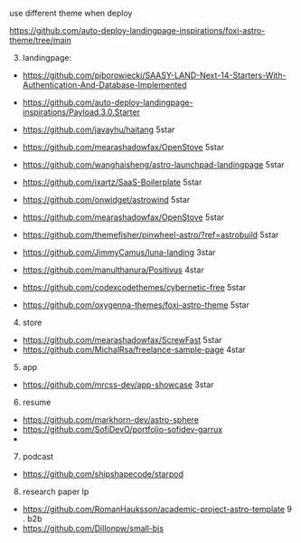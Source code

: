 use different theme when deploy

https://github.com/auto-deploy-landingpage-inspirations/foxi-astro-theme/tree/main


3. landingpage:

* https://github.com/pjborowiecki/SAASY-LAND-Next-14-Starters-With-Authentication-And-Database-Implemented

* https://github.com/auto-deploy-landingpage-inspirations/Payload.3.0.Starter
* https://github.com/javayhu/haitang 5star
* https://github.com/mearashadowfax/OpenStove 5star
*  https://github.com/wanghaisheng/astro-launchpad-landingpage  5star
* https://github.com/ixartz/SaaS-Boilerplate 5star
* https://github.com/onwidget/astrowind 5star
* https://github.com/mearashadowfax/OpenStove  5star
* https://github.com/themefisher/pinwheel-astro/?ref=astrobuild    5star
* https://github.com/JimmyCamus/luna-landing  3star
* https://github.com/manulthanura/Positivus 4star
* https://github.com/codexcodethemes/cybernetic-free 5star
* https://github.com/oxygenna-themes/foxi-astro-theme 5star
4. store
* https://github.com/mearashadowfax/ScrewFast 5star
* https://github.com/MichalRsa/freelance-sample-page  4star
5. app
* https://github.com/mrcss-dev/app-showcase 3star

6. resume
* https://github.com/markhorn-dev/astro-sphere
* https://github.com/SofiDevO/portfolio-sofidev-garrux
* 
7. podcast
* https://github.com/shipshapecode/starpod
8. research paper lp
* https://github.com/RomanHauksson/academic-project-astro-template
9 . b2b
*   https://github.com/Dillonpw/small-bis
